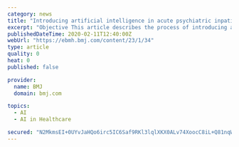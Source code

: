 ```yaml
---
category: news
title: "Introducing artificial intelligence in acute psychiatric inpatient care: qualitative study of its use to conduct nursing observations"
excerpt: "Objective This article describes the process of introducing artificial intelligence (‘digitally assisted nursing observations ... A steering committee, composed of senior members of the Trust and Oxford University, including experts on safety in healthcare, monitored the project and allowed movement through the successive stages that ..."
publishedDateTime: 2020-02-11T12:40:00Z
webUrl: "https://ebmh.bmj.com/content/23/1/34"
type: article
quality: 0
heat: 0
published: false

provider:
  name: BMJ
  domain: bmj.com

topics:
  - AI
  - AI in Healthcare

secured: "N2MkmsEI+0UYvJaHQo6irc5IC6Saf9RKl3lqlXKX0ALv74XoocC8iL+Q81nqWQrriKFYempeEcgU9TrA5m4/vAMVNhJ4irc8qGHiqUoewaSEFDvEAUi/R8ShMj8LERz8iawiCvYe2rmSnloKbR4QlT+n/u6+p2E+9ptJ86SAQTlhYk+jQg1dhBgChHzRH8yghdnc2AdiDSP08b1odLlOeO46BUMeVMh0s2OkKEaXkErcRtyDx83Pxo/qJVFxi6K7baloSJL1HQuyn5tKvYFnpX/rBsIEQ2uZZhgqjX7dKnMeAZIXh/BPbRTRIk2rY7Z0;ayeoa/12OttSwjynH1hkgQ=="
---
```


